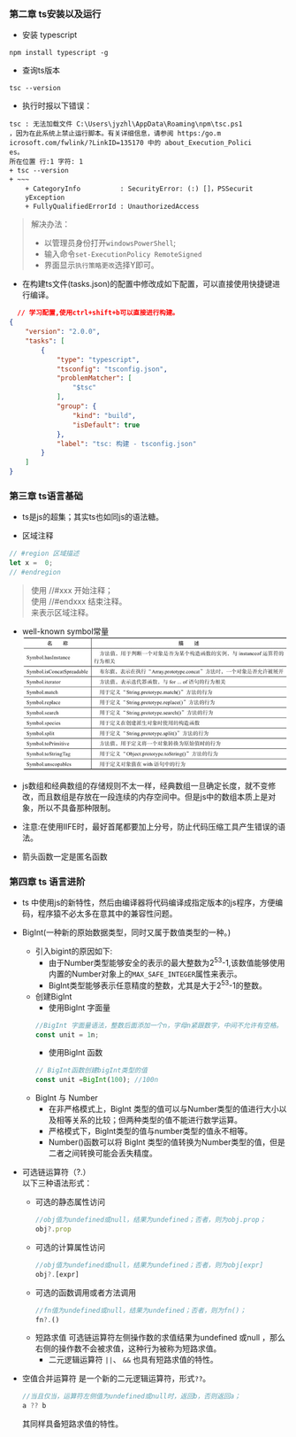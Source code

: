 ### 第二章 ts安装以及运行
- 安装 typescript

```
npm install typescript -g
```
- 查询ts版本
```
tsc --version
```
- 执行时报以下错误：

```log
tsc : 无法加载文件 C:\Users\jyzhl\AppData\Roaming\npm\tsc.ps1
，因为在此系统上禁止运行脚本。有关详细信息，请参阅 https:/go.m
icrosoft.com/fwlink/?LinkID=135170 中的 about_Execution_Polici
es。
所在位置 行:1 字符: 1
+ tsc --version
+ ~~~
    + CategoryInfo          : SecurityError: (:) []，PSSecurit
    yException
    + FullyQualifiedErrorId : UnauthorizedAccess
```

>  解决办法：
>   - 以管理员身份打开`windowsPowerShell`;
>   - 输入命令`set-ExecutionPolicy RemoteSigned`
>   - 界面显示`执行策略更改`选择Y即可。

- 在构建ts文件(tasks.json)的配置中修改成如下配置，可以直接使用快捷键进行编译。
```json
  // 学习配置,使用ctrl+shift+b可以直接进行构建。
{
	"version": "2.0.0",
	"tasks": [
		{
			"type": "typescript",
			"tsconfig": "tsconfig.json",
			"problemMatcher": [
				"$tsc"
			],
			"group": {
				"kind": "build",
				"isDefault": true
			},
			"label": "tsc: 构建 - tsconfig.json"
		}
	]
}
```

### 第三章 ts语言基础
- ts是js的超集；其实ts也如同js的语法糖。

- 区域注释
```typescript
// #region 区域描述
let x =  0;
// #endregion
```
> 使用 //#xxx 开始注释；<br/>
> 使用 //#endxxx 结束注释。<br/>
> 来表示区域注释。

- well-known symbol常量
![alt](img/epub_35433566_40.jfif)

- js数组和经典数组的存储规则不太一样，经典数组一旦确定长度，就不变修改，而且数组是存放在一段连续的内存空间中。但是js中的数组本质上是对象，所以不具备那种限制。
- 注意:在使用IIFE时，最好首尾都要加上分号，防止代码压缩工具产生错误的语法。

- 箭头函数一定是匿名函数

### 第四章 ts 语言进阶
- ts 中使用js的新特性，然后由编译器将代码编译成指定版本的js程序，方便编码，程序猿不必太多在意其中的兼容性问题。
- BigInt(一种新的原始数据类型，同时又属于数值类型的一种。)<br/>
  - 引入bigint的原因如下:
    - 由于Number类型能够安全的表示的最大整数为2<sup>53</sup>-1,该数值能够使用内置的Number对象上的`MAX_SAFE_INTEGER`属性来表示。
    - BigInt类型能够表示任意精度的整数，尤其是大于2<sup>53</sup>-1的整数。
  - 创建BigInt
    - 使用BigInt 字面量
    ```typescript
    //BigInt 字面量语法，整数后面添加一个n，字母n紧跟数字，中间不允许有空格。 
    const unit = 1n;
    ```
    - 使用BigInt 函数
    ```typescript
    // BigInt函数创建bigInt类型的值
    const unit =BigInt(100); //100n
    ```
  - BigInt 与 Number
    - 在非严格模式上，BigInt 类型的值可以与Number类型的值进行大小以及相等关系的比较；但两种类型的值不能进行数学运算。
    - 严格模式下，BigInt类型的值与number类型的值永不相等。
    - Number()函数可以将 BigInt 类型的值转换为Number类型的值，但是二者之间转换可能会丢失精度。
- 可选链运算符（?.）<br/>
  以下三种语法形式：
  - 可选的静态属性访问
    ```typescript
    //obj值为undefined或null，结果为undefined；否者，则为obj.prop；
    obj?.prop
    ```
  - 可选的计算属性访问
    ```typescript
    //obj值为undefined或null，结果为undefined；否者，则为obj[expr]
    obj?.[expr]
    ```
  - 可选的函数调用或者方法调用 
    ```typescript
    //fn值为undefined或null，结果为undefined；否者，则为fn()；
    fn?.()
    ```
  - 短路求值
    可选链运算符左侧操作数的求值结果为undefined 或null ，那么右侧的操作数不会被求值，这种行为被称为短路求值。
    - 二元逻辑运算符 `||`、 `&&` 也具有短路求值的特性。

- 空值合并运算符
  是一个新的二元逻辑运算符，形式`??`。
  ```typescript
  //当且仅当，运算符左侧值为undefined或null时，返回b，否则返回a；
  a ?? b
  ```
  其同样具备短路求值的特性。

